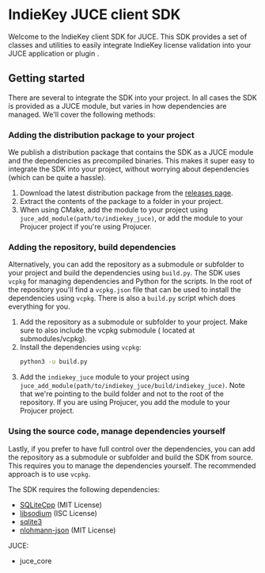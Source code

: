 # IndieKey JUCE client SDK

Welcome to the IndieKey client SDK for JUCE. This SDK provides a set of classes and utilities to easily integrate
IndieKey license validation into your JUCE application or plugin .

## Getting started

There are several to integrate the SDK into your project. In all cases the SDK is provided as a JUCE module, but varies
in how dependencies are managed. We'll cover the following methods:

### Adding the distribution package to your project

We publish a distribution package that contains the SDK as a JUCE module and the dependencies as precompiled binaries.
This makes it super easy to integrate the SDK into your project, without worrying about dependencies (which can be quite
a hassle).

1. Download the latest distribution package from the [releases page](#todo).
2. Extract the contents of the package to a folder in your project.
3. When using CMake, add the module to your project using `juce_add_module(path/to/indiekey_juce)`, or
   add the module to your Projucer project if you're using Projucer.

### Adding the repository, build dependencies

Alternatively, you can add the repository as a submodule or subfolder to your project and build the dependencies using
`build.py`. The SDK uses `vcpkg` for managing dependencies and Python for the scripts. In the root of the repository
you'll find a `vcpkg.json` file that can be used to install the dependencies using `vcpkg`. There is also a `build.py`
script which does everything for you.

1. Add the repository as a submodule or subfolder to your project. Make sure to also include the vcpkg submodule (
   located at submodules/vcpkg).
2. Install the dependencies using `vcpkg`:
   ```sh
   python3 -u build.py
   ```
3. Add the `indiekey_juce` module to your project using `juce_add_module(path/to/indiekey_juce/build/indiekey_juce)`.
   Note that we're pointing to the build folder and not to the root of the repository. If you are using Projucer, you
   add the module to your Projucer project.

### Using the source code, manage dependencies yourself

Lastly, if you prefer to have full control over the dependencies, you can add the repository as a submodule or subfolder
and build the SDK from source. This requires you to manage the dependencies yourself. The recommended approach is to use
`vcpkg`.

The SDK requires the following dependencies:

- [SQLiteCpp](https://github.com/SRombauts/SQLiteCpp) (MIT License)
- [libsodium](https://doc.libsodium.org/) (ISC License)
- [sqlite3](https://www.sqlite.org/index.html)
- [nlohmann-json](https://github.com/nlohmann/json) (MIT License)

JUCE:

- juce_core

